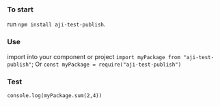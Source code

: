 ### To start

run `npm install aji-test-publish`.

### Use

import into your component or project
`import myPackage from "aji-test-publish"`;
Or
`const myPackage = require("aji-test-publish")`

### Test
`console.log(myPackage.sum(2,4))`

